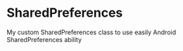 # SharedPreferences

My custom SharedPreferences class to use easily Android SharedPreferences ability
